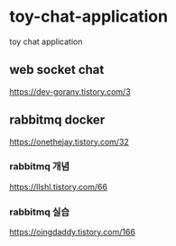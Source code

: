 # toy-chat-application
toy chat application

## web socket chat
https://dev-gorany.tistory.com/3

## rabbitmq docker
https://onethejay.tistory.com/32

### rabbitmq 개념
https://llshl.tistory.com/66

### rabbitmq 실습
https://oingdaddy.tistory.com/166 <br>
